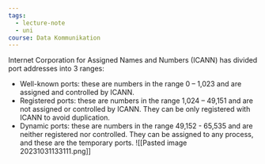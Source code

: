 ```yaml
---
tags:
  - lecture-note
  - uni
course: Data Kommunikation
---
```

Internet Corporation for Assigned Names and Numbers (ICANN) has divided port addresses into 3 ranges:
* Well-known ports: these are numbers in the range 0 – 1,023 and are assigned and controlled by ICANN.
* Registered ports: these are numbers in the range 1,024 – 49,151 and are not assigned or controlled by ICANN. They can be only registered with ICANN to avoid duplication.
* Dynamic ports: these are numbers in the range 49,152 - 65,535 and are neither registered nor controlled. They can be assigned to any process, and these are the temporary ports.
![[Pasted image 20231031133111.png]]
